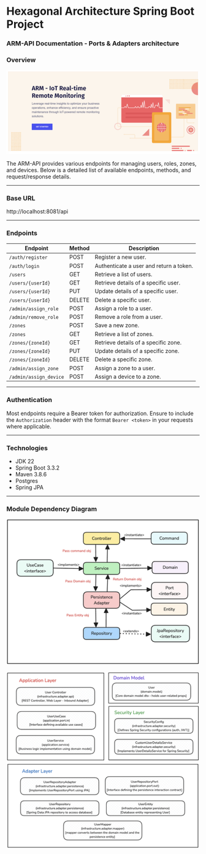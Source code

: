 # Hexagonal Architecture Spring Boot Project

### ARM-API Documentation - Ports & Adapters architecture

### Overview

![arm-backend-dashboard.png](https://raw.githubusercontent.com/ARM-Capstone-Project/arm-api/main/arm-backend-dashboard.png)

The ARM-API provides various endpoints for managing users, roles, zones, and devices. Below is a detailed list of available endpoints, methods, and request/response details.

---

### Base URL

http://localhost:8081/api

---

### Endpoints

| **Endpoint**           | **Method** | **Description**                         |
| ---------------------- | ---------- | --------------------------------------- |
| `/auth/register`       | POST       | Register a new user.                    |
| `/auth/login`          | POST       | Authenticate a user and return a token. |
| `/users`               | GET        | Retrieve a list of users.               |
| `/users/{userId}`      | GET        | Retrieve details of a specific user.    |
| `/users/{userId}`      | PUT        | Update details of a specific user.      |
| `/users/{userId}`      | DELETE     | Delete a specific user.                 |
| `/admin/assign_role`   | POST       | Assign a role to a user.                |
| `/admin/remove_role`   | POST       | Remove a role from a user.              |
| `/zones`               | POST       | Save a new zone.                        |
| `/zones`               | GET        | Retrieve a list of zones.               |
| `/zones/{zoneId}`      | GET        | Retrieve details of a specific zone.    |
| `/zones/{zoneId}`      | PUT        | Update details of a specific zone.      |
| `/zones/{zoneId}`      | DELETE     | Delete a specific zone.                 |
| `/admin/assign_zone`   | POST       | Assign a zone to a user.                |
| `/admin/assign_device` | POST       | Assign a device to a zone.              |

---

### Authentication

Most endpoints require a Bearer token for authorization. Ensure to include the `Authorization` header with the format `Bearer <token>` in your requests where applicable.

---

### Technologies

- JDK 22
- Spring Boot 3.3.2
- Maven 3.8.6
- Postgres
- Spring JPA

---

### Module Dependency Diagram

![in-out-archi.png](https://raw.githubusercontent.com/ARM-Capstone-Project/arm-api/main/in-out-archi.png)

![moduleDependency.png](https://raw.githubusercontent.com/ARM-Capstone-Project/arm-api/main/moduleDependency.png)
